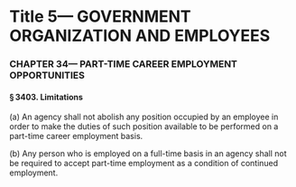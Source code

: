 
# Title 5— GOVERNMENT ORGANIZATION AND EMPLOYEES
### CHAPTER 34— PART-TIME CAREER EMPLOYMENT OPPORTUNITIES
#### § 3403. Limitations

(a) An agency shall not abolish any position occupied by an employee in order to make the duties of such position available to be performed on a part-time career employment basis.

(b) Any person who is employed on a full-time basis in an agency shall not be required to accept part-time employment as a condition of continued employment.
